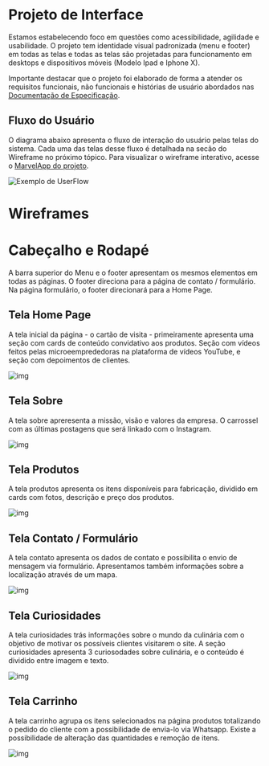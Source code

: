 
# Projeto de Interface

Estamos estabelecendo foco em questões como acessibilidade, agilidade e usabilidade. O projeto tem identidade visual padronizada (menu e footer) em todas as telas e todas as telas são projetadas para funcionamento em desktops e dispositivos móveis (Modelo Ipad e Iphone X).

Importante destacar que  o projeto foi elaborado de forma a atender os requisitos funcionais, não funcionais e histórias de usuário abordados nas <a href="https://github.com/ICEI-PUC-Minas-PMV-ADS/Pequenos-Negocios/blob/main/docs/02-Especifica%C3%A7%C3%A3o%20do%20Projeto.md"> Documentação de Especificação</a>.

## Fluxo do Usuário

O diagrama abaixo apresenta o fluxo de interação do usuário pelas telas do sistema. Cada uma das telas desse fluxo é detalhada na secão do Wireframe no próximo tópico.
Para visualizar o wireframe interativo, acesse o <a href="https://marvelapp.com/prototype/615ej48"> MarvelApp do projeto</a>.

![Exemplo de UserFlow](img/userflow.png)

# Wireframes

# Cabeçalho e Rodapé

A barra superior do Menu e o footer apresentam os mesmos elementos em todas as páginas.
O footer direciona para a página de contato / formulário.
Na página formulário, o footer direcionará para a Home Page.

## Tela Home Page

A tela inicial da página - o cartão de visita - primeiramente apresenta uma seção com cards de conteúdo convidativo aos produtos.
Seção com vídeos feitos pelas microeemprededoras na plataforma de vídeos YouTube, e seção com depoimentos de clientes.

![img](img/home.jpg)

## Tela Sobre

A tela sobre apreresenta a missão, visão e valores da empresa.
O carrossel com as últimas postagens que será linkado com o Instagram.

![img](img/sobre.jpg)

## Tela Produtos

A tela produtos apresenta os itens disponíveis para fabricação, dividido em cards com fotos, descrição e preço dos produtos.

![img](img/prod.jpg)

## Tela Contato / Formulário

A tela contato apresenta os dados de contato e possibilita o envio de mensagem via formulário.
Apresentamos também informações sobre a localização através de um mapa.

![img](img/formulario-e-contato.jpg)

## Tela Curiosidades

A tela curiosidades trás informações sobre o mundo da culinária com o objetivo de motivar os possíveis clientes visitarem o site.
A seção curiosidades apresenta 3 curiosodades sobre culinária, e o conteúdo é dividido entre imagem e texto.

![img](img/curiosidades.jpg)

## Tela Carrinho

A tela carrinho agrupa os itens selecionados na página produtos totalizando o pedido do cliente com a possibilidade de envia-lo via Whatsapp.
Existe a possibilidade de alteração das quantidades e remoção de itens.

![img](img/sacola-carrinho.jpg)


